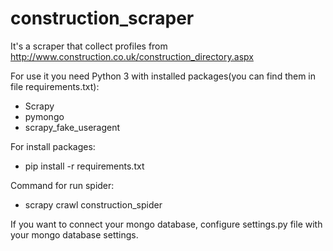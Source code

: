 # construction_scraper

It's a scraper that collect profiles from http://www.construction.co.uk/construction_directory.aspx

For use it you need Python 3 with installed packages(you can find them in file requirements.txt):
- Scrapy
- pymongo
- scrapy_fake_useragent

For install packages:
- pip install -r requirements.txt

Command for run spider: 
- scrapy crawl construction_spider

If you want to connect your mongo database, configure settings.py file with your mongo database settings.





